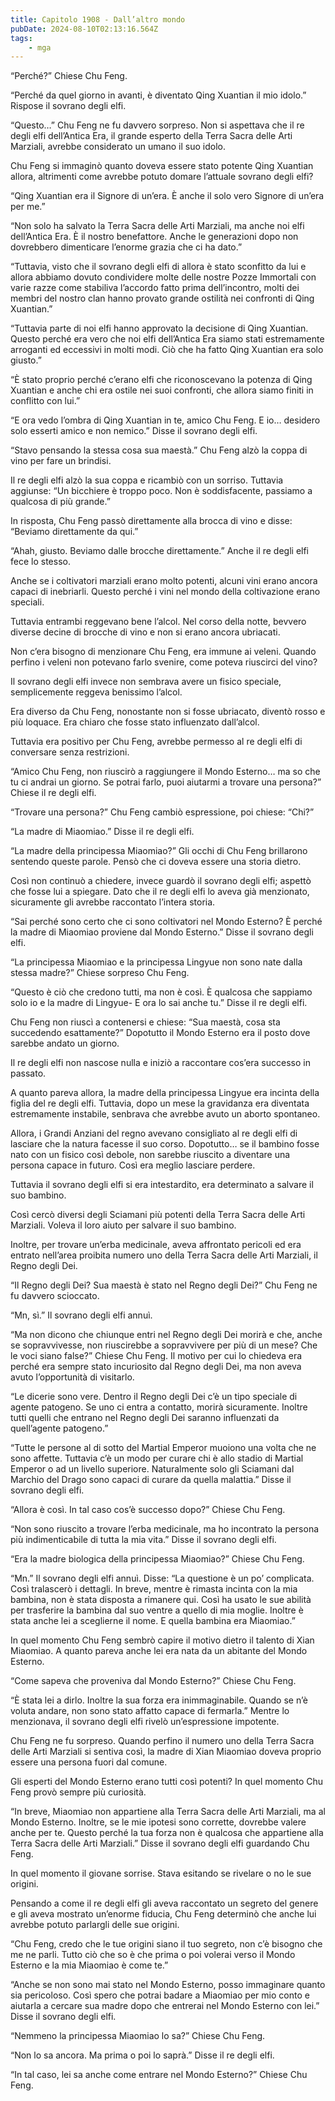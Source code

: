 ```yaml
---
title: Capitolo 1908 - Dall’altro mondo
pubDate: 2024-08-10T02:13:16.564Z
tags:
    - mga
---
```



“Perché?” Chiese Chu Feng.


“Perché da quel giorno in avanti, è diventato Qing Xuantian il mio idolo.” Rispose il sovrano degli elfi.

“Questo…” Chu Feng ne fu davvero sorpreso. Non si aspettava che il re degli elfi dell’Antica Era, il grande esperto della Terra Sacra delle Arti Marziali, avrebbe considerato un umano il suo idolo.

Chu Feng si immaginò quanto doveva essere stato potente Qing Xuantian allora, altrimenti come avrebbe potuto domare l’attuale sovrano degli elfi?


“Qing Xuantian era il Signore di un’era. È anche il solo vero Signore di un’era per me.”


“Non solo ha salvato la Terra Sacra delle Arti Marziali, ma anche noi elfi dell’Antica Era. È il nostro benefattore. Anche le generazioni dopo non dovrebbero dimenticare l’enorme grazia che ci ha dato.”

“Tuttavia, visto che il sovrano degli elfi di allora è stato sconfitto da lui e allora abbiamo dovuto condividere molte delle nostre Pozze Immortali con varie razze come stabiliva l’accordo fatto prima dell’incontro, molti dei membri del nostro clan hanno provato grande ostilità nei confronti di Qing Xuantian.”


“Tuttavia parte di noi elfi hanno approvato la decisione di Qing Xuantian. Questo perché era vero che noi elfi dell’Antica Era siamo stati estremamente arroganti ed eccessivi in molti modi. Ciò che ha fatto Qing Xuantian era solo giusto.”

“È stato proprio perché c’erano elfi che riconoscevano la potenza di Qing Xuantian e anche chi era ostile nei suoi confronti, che allora siamo finiti in conflitto con lui.”


“E ora vedo l’ombra di Qing Xuantian in te, amico Chu Feng. E io… desidero solo esserti amico e non nemico.” Disse il sovrano degli elfi.

“Stavo pensando la stessa cosa sua maestà.” Chu Feng alzò la coppa di vino per fare un brindisi.


Il re degli elfi alzò la sua coppa e ricambiò con un sorriso. Tuttavia aggiunse: “Un bicchiere è troppo poco. Non è soddisfacente, passiamo a qualcosa di più grande.”


In risposta, Chu Feng passò direttamente alla brocca di vino e disse: “Beviamo direttamente da qui.”

“Ahah, giusto. Beviamo dalle brocche direttamente.” Anche il re degli elfi fece lo stesso.


Anche se i coltivatori marziali erano molto potenti, alcuni vini erano ancora capaci di inebriarli. Questo perché i vini nel mondo della coltivazione erano speciali.


Tuttavia entrambi reggevano bene l’alcol. Nel corso della notte, bevvero diverse decine di brocche di vino e non si erano ancora ubriacati.


Non c’era bisogno di menzionare Chu Feng, era immune ai veleni. Quando perfino i veleni non potevano farlo svenire, come poteva riuscirci del vino?


Il sovrano degli elfi invece non sembrava avere un fisico speciale, semplicemente reggeva benissimo l’alcol.


Era diverso da Chu Feng, nonostante non si fosse ubriacato, diventò rosso e più loquace. Era chiaro che fosse stato influenzato dall’alcol.


Tuttavia era positivo per Chu Feng, avrebbe permesso al re degli elfi di conversare senza restrizioni.


“Amico Chu Feng, non riuscirò a raggiungere il Mondo Esterno… ma so che tu ci andrai un giorno. Se potrai farlo, puoi aiutarmi a trovare una persona?” Chiese il re degli elfi.

“Trovare una persona?” Chu Feng cambiò espressione, poi chiese: “Chi?”


“La madre di Miaomiao.” Disse il re degli elfi.

“La madre della principessa Miaomiao?” Gli occhi di Chu Feng brillarono sentendo queste parole. Pensò che ci doveva essere una storia dietro.


Così non continuò a chiedere, invece guardò il sovrano degli elfi; aspettò che fosse lui a spiegare. Dato che il re degli elfi lo aveva già menzionato, sicuramente gli avrebbe raccontato l’intera storia.


“Sai perché sono certo che ci sono coltivatori nel Mondo Esterno? È perché la madre di Miaomiao proviene dal Mondo Esterno.” Disse il sovrano degli elfi.

“La principessa Miaomiao e la principessa Lingyue non sono nate dalla stessa madre?” Chiese sorpreso Chu Feng.


“Questo è ciò che credono tutti, ma non è così. È qualcosa che sappiamo solo io e la madre di Lingyue- E ora lo sai anche tu.” Disse il re degli elfi.


Chu Feng non riuscì a contenersi e chiese: “Sua maestà, cosa sta succedendo esattamente?” Dopotutto il Mondo Esterno era il posto dove sarebbe andato un giorno.


Il re degli elfi non nascose nulla e iniziò a raccontare cos’era successo in passato.


A quanto pareva allora, la madre della principessa Lingyue era incinta della figlia del re degli elfi. Tuttavia, dopo un mese la gravidanza era diventata estremamente instabile, senbrava che avrebbe avuto un aborto spontaneo.


Allora, i Grandi Anziani del regno avevano consigliato al re degli elfi di lasciare che la natura facesse il suo corso. Dopotutto… se il bambino fosse nato con un fisico così debole, non sarebbe riuscito a diventare una persona capace in futuro. Così era meglio lasciare perdere.


Tuttavia il sovrano degli elfi si era intestardito, era determinato a salvare il suo bambino.


Così cercò diversi degli Sciamani più potenti della Terra Sacra delle Arti Marziali. Voleva il loro aiuto per salvare il suo bambino.


Inoltre, per trovare un’erba medicinale, aveva affrontato pericoli ed era entrato nell’area proibita numero uno della Terra Sacra delle Arti Marziali, il Regno degli Dei.

“Il Regno degli Dei? Sua maestà è stato nel Regno degli Dei?” Chu Feng ne fu davvero scioccato.


“Mn, sì.” Il sovrano degli elfi annuì.

“Ma non dicono che chiunque entri nel Regno degli Dei morirà e che, anche se sopravvivesse, non riuscirebbe a sopravvivere per più di un mese? Che le voci siano false?” Chiese Chu Feng. Il motivo per cui lo chiedeva era perché era sempre stato incuriosito dal Regno degli Dei, ma non aveva avuto l’opportunità di visitarlo.


“Le dicerie sono vere. Dentro il Regno degli Dei c’è un tipo speciale di agente patogeno. Se uno ci entra a contatto, morirà sicuramente. Inoltre tutti quelli che entrano nel Regno degli Dei saranno influenzati da quell’agente patogeno.”

“Tutte le persone al di sotto del Martial Emperor muoiono una volta che ne sono affette. Tuttavia c’è un modo per curare chi è allo stadio di Martial Emperor o ad un livello superiore. Naturalmente solo gli Sciamani dal Marchio del Drago sono capaci di curare da quella malattia.” Disse il sovrano degli elfi.


“Allora è così. In tal caso cos’è successo dopo?” Chiese Chu Feng.

“Non sono riuscito a trovare l’erba medicinale, ma ho incontrato la persona più indimenticabile di tutta la mia vita.” Disse il sovrano degli elfi.


“Era la madre biologica della principessa Miaomiao?” Chiese Chu Feng.


“Mn.” Il sovrano degli elfi annuì. Disse: “La questione è un po’ complicata. Così tralascerò i dettagli. In breve, mentre è rimasta incinta con la mia bambina, non è stata disposta a rimanere qui. Così ha usato le sue abilità per trasferire la bambina dal suo ventre a quello di mia moglie. Inoltre è stata anche lei a sceglierne il nome. E quella bambina era Miaomiao.”


In quel momento Chu Feng sembrò capire il motivo dietro il talento di Xian Miaomiao. A quanto pareva anche lei era nata da un abitante del Mondo Esterno.

“Come sapeva che proveniva dal Mondo Esterno?” Chiese Chu Feng.


“È stata lei a dirlo. Inoltre la sua forza era inimmaginabile. Quando se n’è voluta andare, non sono stato affatto capace di fermarla.” Mentre lo menzionava, il sovrano degli elfi rivelò un’espressione impotente.


Chu Feng ne fu sorpreso. Quando perfino il numero uno della Terra Sacra delle Arti Marziali si sentiva così, la madre di Xian Miaomiao doveva proprio essere una persona fuori dal comune.


Gli esperti del Mondo Esterno erano tutti così potenti? In quel momento Chu Feng provò sempre più curiosità.


“In breve, Miaomiao non appartiene alla Terra Sacra delle Arti Marziali, ma al Mondo Esterno. Inoltre, se le mie ipotesi sono corrette, dovrebbe valere anche per te. Questo perché la tua forza non è qualcosa che appartiene alla Terra Sacra delle Arti Marziali.” Disse il sovrano degli elfi guardando Chu Feng.


In quel momento il giovane sorrise. Stava esitando se rivelare o no le sue origini.


Pensando a come il re degli elfi gli aveva raccontato un segreto del genere e gli aveva mostrato un’enorme fiducia, Chu Feng determinò che anche lui avrebbe potuto parlargli delle sue origini.

“Chu Feng, credo che le tue origini siano il tuo segreto, non c’è bisogno che me ne parli. Tutto ciò che so è che prima o poi volerai verso il Mondo Esterno e la mia Miaomiao è come te.”


“Anche se non sono mai stato nel Mondo Esterno, posso immaginare quanto sia pericoloso. Così spero che potrai badare a Miaomiao per mio conto e aiutarla a cercare sua madre dopo che entrerai nel Mondo Esterno con lei.” Disse il sovrano degli elfi.

“Nemmeno la principessa Miaomiao lo sa?” Chiese Chu Feng.


“Non lo sa ancora. Ma prima o poi lo saprà.” Disse il re degli elfi.


“In tal caso, lei sa anche come entrare nel Mondo Esterno?” Chiese Chu Feng.





